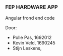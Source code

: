 ### FEP HARDWARE APP
Angular frond end code

Door:
* Polle Pas, 1692012
* Kevin Veld, 1690245
* Stijn Leskens,
